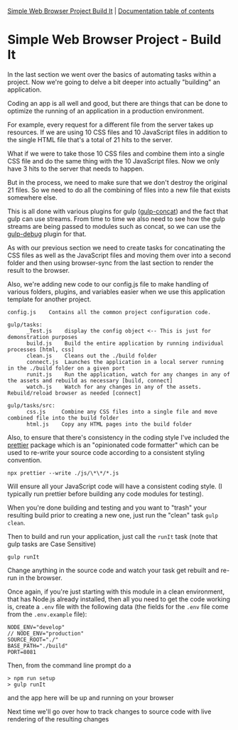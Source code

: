 [Simple Web Browser Project Build It](https://mwbarlow.com/simple/buildit) | [Documentation table of contents](TOC.md) 

# Simple Web Browser Project - Build It

In the last section we went over the basics of automating tasks within a project. Now we're going to delve a bit deeper into actually "building" an application.

Coding an app is all well and good, but there are things that can be done to optimize the running of an application in a production environment.

For example, every request for a different file from the server takes up resources. If we are using 10 CSS files and 10 JavaScript files in addition to the single HTML file that's a total of 21 hits to the server.

What if we were to take those 10 CSS files and combine them into a single CSS file and do the same thing with the 10 JavaScript files. Now we only have 3 hits to the server that needs to happen.

But in the process, we need to make sure that we don't destroy the original 21 files. So we need to do all the combining of files into a new file that exists somewhere else.

This is all done with various plugins for gulp ([gulp-concat](https://www.npmjs.com/package/gulp-concat)) and the fact that gulp can use streams. From time to time we also need to see how the gulp streams are being passed to modules such as concat, so we can use the [gulp-debug](https://www.npmjs.com/package/gulp-debug) plugin for that.

As with our previous section we need to create tasks for concatinating the CSS files as well as the JavaScript files and moving them over into a second folder and then using browser-sync from the last section to render the result to the browser. 

Also, we're adding new code to our config.js file to make handling of various folders, plugins, and variables easier when we use this application template for another project.

```
config.js    Contains all the common project configuration code.

gulp/tasks:
      _Test.js    display the config object <-- This is just for demonstration purposes
      build.js    Build the entire application by running individual processes [html, css]
      clean.js    Cleans out the ./build folder
      connect.js  Launches the application in a local server running in the ./build folder on a given port
      runit.js    Run the application, watch for any changes in any of the assets and rebuild as necessary [build, connect]
      watch.js    Watch for any changes in any of the assets. Rebuild/reload browser as needed [connect]   

gulp/tasks/src:
      css.js     Combine any CSS files into a single file and move combined file into the build folder
      html.js    Copy any HTML pages into the build folder     
```

Also, to ensure that there's consistency in the coding style I've included the [prettier](https://www.npmjs.com/package/prettier) package which is an "opinionated code formatter" which can be used to re-write your source code according to a consistent styling convention.

`npx prettier --write ./js/\*\*/*.js`

Will ensure all your JavaScript code will have a consistent coding style. (I typically run prettier before building any code modules for testing).

When you're done building and testing and you want to "trash" your resulting build prior to creating a new one, just run the "clean" task `gulp clean`.

Then to build and run your application, just call the `runIt` task (note that gulp tasks are Case Sensitive)

```
gulp runIt
```

Change anything in the source code and watch your task get rebuilt and re-run in the browser.

Once again, if you're just starting with this module in a clean environment, that has Node.js already installed, then all you need to get the code working is, create a `.env` file with the following data (the fields for the `.env` file come from the `.env.example` file):

```
NODE_ENV="develop"
// NODE_ENV="production"
SOURCE_ROOT="./"
BASE_PATH="./build"
PORT=8081
```

Then, from the command line prompt do a 

```
> npm run setup
> gulp runIt
```

and the app here will be up and running on your browser

Next time we'll go over how to track changes to source code with live rendering of the resulting changes
